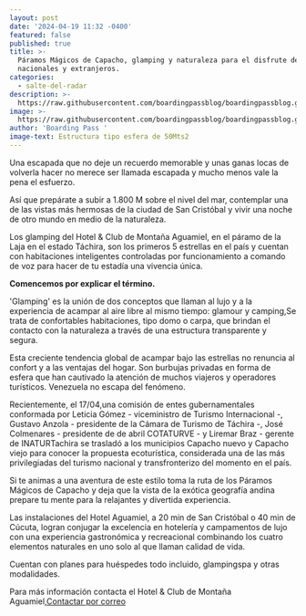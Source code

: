 ```yaml
---
layout: post
date: '2024-04-19 11:32 -0400'
featured: false
published: true
title: >-
  Páramos Mágicos de Capacho, glamping y naturaleza para el disfrute de 
  nacionales y extranjeros.
categories:
  - salte-del-radar
description: >-
  https://raw.githubusercontent.com/boardingpassblog/boardingpassblog.github.io/main/assets/images/Aguamiel.jpg
image: >-
  https://raw.githubusercontent.com/boardingpassblog/boardingpassblog.github.io/main/assets/images/Aguamiel.jpg
author: 'Boarding Pass '
image-text: Estructura tipo esfera de 50Mts2
---
```

Una escapada que no deje un recuerdo memorable y unas ganas locas de volverla hacer no merece ser llamada escapada y mucho menos vale la pena el esfuerzo. 

Así que prepárate a subir a 1.800 M sobre el nivel del mar, contemplar una de las vistas más hermosas de la ciudad de San Cristóbal y vivir una noche de otro mundo en medio de la naturaleza.

Los glamping del Hotel & Club de Montaña Aguamiel, en el páramo de la Laja en el estado Táchira, son los primeros 5 estrellas en el país y cuentan con habitaciones inteligentes controladas por funcionamiento a comando de voz para hacer de tu estadía una vivencia única.

**Comencemos por explicar el término.**

'Glamping' es la unión de dos conceptos que llaman al lujo y a la experiencia de acampar al aire libre al mismo tiempo: glamour y camping,Se trata de confortables habitaciones, tipo domo o carpa, que brindan el contacto con la naturaleza a través de una estructura transparente y segura.

Esta creciente tendencia global de acampar bajo las estrellas no renuncia al confort y a las ventajas del hogar. Son burbujas privadas en forma de esfera que han cautivado la atención de muchos viajeros y operadores turísticos. Venezuela no escapa del fenómeno.

Recientemente, el 17/04,una comisión de entes gubernamentales conformada por Leticia Gómez - viceministro de Turismo Internacional -, Gustavo Anzola - presidente de la Cámara de Turismo de Táchira -, José Colmenares - presidente de  de abril COTATURVE - y Liremar Braz - gerente de INATURTachira se trasladó a los municipios Capacho nuevo y Capacho viejo para conocer la propuesta ecoturística, considerada una de las más privilegiadas del turismo nacional y transfronterizo del momento en el país.

Si te animas a una aventura de este estilo toma la ruta de los Páramos Mágicos de Capacho y deja que la vista de la exótica geografía andina prepare tu mente  para la relajantes y divertida experiencia.

Las instalaciones del Hotel Aguamiel, a 20 min de San Cristóbal o 40 min de Cúcuta, logran conjugar la excelencia en hotelería y campamentos de lujo con una experiencia gastronómica y recreacional combinando los cuatro elementos naturales en uno solo al que llaman calidad de vida. 

Cuentan con planes para huéspedes todo incluido, glampingspa y otras modalidades.

Para más información contacta el Hotel & Club de Montaña Aguamiel,<a href="mailto:Clubdemontana.aguamiel@gmail.com?Subject=Solicitud">Contactar por correo</a>